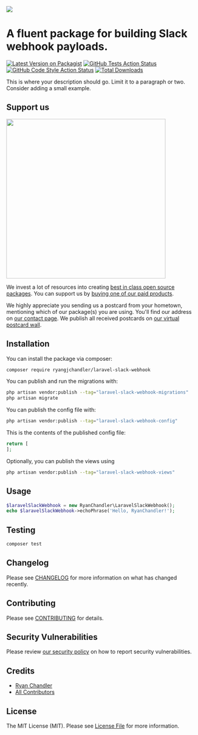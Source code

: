 
[<img src="https://github-ads.s3.eu-central-1.amazonaws.com/support-ukraine.svg?t=1" />](https://supportukrainenow.org)

# A fluent package for building Slack webhook payloads.

[![Latest Version on Packagist](https://img.shields.io/packagist/v/ryangjchandler/laravel-slack-webhook.svg?style=flat-square)](https://packagist.org/packages/ryangjchandler/laravel-slack-webhook)
[![GitHub Tests Action Status](https://img.shields.io/github/workflow/status/ryangjchandler/laravel-slack-webhook/run-tests?label=tests)](https://github.com/ryangjchandler/laravel-slack-webhook/actions?query=workflow%3Arun-tests+branch%3Amain)
[![GitHub Code Style Action Status](https://img.shields.io/github/workflow/status/ryangjchandler/laravel-slack-webhook/Check%20&%20fix%20styling?label=code%20style)](https://github.com/ryangjchandler/laravel-slack-webhook/actions?query=workflow%3A"Check+%26+fix+styling"+branch%3Amain)
[![Total Downloads](https://img.shields.io/packagist/dt/ryangjchandler/laravel-slack-webhook.svg?style=flat-square)](https://packagist.org/packages/ryangjchandler/laravel-slack-webhook)

This is where your description should go. Limit it to a paragraph or two. Consider adding a small example.

## Support us

[<img src="https://github-ads.s3.eu-central-1.amazonaws.com/laravel-slack-webhook.jpg?t=1" width="419px" />](https://spatie.be/github-ad-click/laravel-slack-webhook)

We invest a lot of resources into creating [best in class open source packages](https://spatie.be/open-source). You can support us by [buying one of our paid products](https://spatie.be/open-source/support-us).

We highly appreciate you sending us a postcard from your hometown, mentioning which of our package(s) you are using. You'll find our address on [our contact page](https://spatie.be/about-us). We publish all received postcards on [our virtual postcard wall](https://spatie.be/open-source/postcards).

## Installation

You can install the package via composer:

```bash
composer require ryangjchandler/laravel-slack-webhook
```

You can publish and run the migrations with:

```bash
php artisan vendor:publish --tag="laravel-slack-webhook-migrations"
php artisan migrate
```

You can publish the config file with:

```bash
php artisan vendor:publish --tag="laravel-slack-webhook-config"
```

This is the contents of the published config file:

```php
return [
];
```

Optionally, you can publish the views using

```bash
php artisan vendor:publish --tag="laravel-slack-webhook-views"
```

## Usage

```php
$laravelSlackWebhook = new RyanChandler\LaravelSlackWebhook();
echo $laravelSlackWebhook->echoPhrase('Hello, RyanChandler!');
```

## Testing

```bash
composer test
```

## Changelog

Please see [CHANGELOG](CHANGELOG.md) for more information on what has changed recently.

## Contributing

Please see [CONTRIBUTING](https://github.com/spatie/.github/blob/main/CONTRIBUTING.md) for details.

## Security Vulnerabilities

Please review [our security policy](../../security/policy) on how to report security vulnerabilities.

## Credits

- [Ryan Chandler](https://github.com/ryangjchandler)
- [All Contributors](../../contributors)

## License

The MIT License (MIT). Please see [License File](LICENSE.md) for more information.
